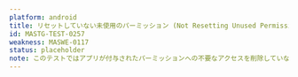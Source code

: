 ```yaml
---
platform: android
title: リセットしていない未使用のパーミッション (Not Resetting Unused Permissions)
id: MASTG-TEST-0257
weakness: MASWE-0117
status: placeholder
note: このテストではアプリが付与されたパーミッションへの不要なアクセスを削除していないかどうかをチェックします。 https://developer.android.com/training/permissions/requesting#remove-access を参照してください。
---
```

